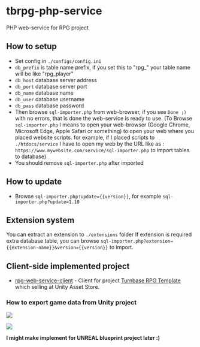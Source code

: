 # tbrpg-php-service
PHP web-service for RPG project

## How to setup
* Set config in `./configs/config.ini`
* `db_prefix` is table name prefix, if you set this to "rpg_" your table name will be like "rpg_player"
* `db_host` database server address
* `db_port` database server port
* `db_name` database name
* `db_user` database username
* `db_pass` database password
* Then browse `sql-importer.php` from web-browser, if you see `Done ;)` with no errors, that is done the web-service is ready to use. (To Browse `sql-importer.php` I means to open your web-browser (Google Chrome, Microsoft Edge, Apple Safari or something)
to open your web where you placed website scripts. for example, if I placed scripts to `./htdocs/service` I have to open my web by the URL like as : `https://www.mywebsite.com/service/sql-importer.php` to import tables to database)
* You should remove `sql-importer.php` after imported

## How to update
* Browse `sql-importer.php?update={{version}}`, for example `sql-importer.php?update=1.10`

## Extension system
You can extract an extension to `./extensions` folder
If extension is required extra database table, you can browse `sql-importer.php?extension={{extension-name}}&version={{version}}` to import.

## Client-side implemented project
* [rpg-web-service-client](https://github.com/insthync/rpg-web-service-client) - Client for project [Turnbase RPG Template](https://assetstore.unity.com/packages/templates/systems/turnbase-rpg-template-107578) which selling at Unity Asset Store.

### How to export game data from Unity project

![](screenshots/unity-export-game-data-01.png)

![](screenshots/unity-export-game-data-02.png)

**I might make implement for UNREAL blueprint project later :)**
